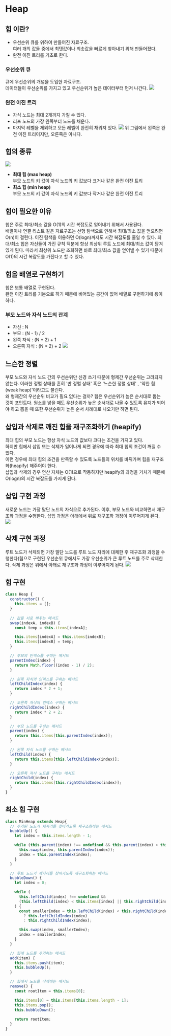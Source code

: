 # Heap
## 힙 이란?
- 우선순위 큐를 위하여 만들어진 자료구조.  
  여러 개의 값들 중에서 최댓값이나 최솟값을 빠르게 찾아내기 위해 만들어졌다.
- 완전 이진 트리를 기초로 한다.

### 우선순위 큐
큐에 우선순위의 개념을 도입한 자료구조.  
데이터들이 우선순위를 가지고 있고 우선순위가 높은 데이터부터 먼저 나간다.
![](./img/heap_01.png)

### 완전 이진 트리
- 자식 노드는 최대 2개까지 가질 수 있다.
- 리프 노드의 가장 왼쪽부터 노드를 채운다.
- 마지막 레벨을 제외하고 모든 레벨이 완전히 채워져 있다.
![](img/heap_02.png)
위 그림에서 왼쪽은 완전 이진 트리이지만, 오른쪽은 아니다.

## 힙의 종류
![](img/heap_03.png)
- __최대 힙 (max heap)__  
  부모 노드의 키 값이 자식 노드의 키 값보다 크거나 같은 완전 이진 트리
- __최소 힙 (min heap)__  
  부모 노드의 키 값이 자식 노드의 키 값보다 작거나 같은 완전 이진 트리

## 힙이 필요한 이유
힙은 주로 최대/최소 값을 O(1)의 시간 복잡도로 얻어내기 위해서 사용된다.  
배열이나 연결 리스트 같은 자료구조는 선형 탐색으로 인해서 최대/최소 값을 얻으려면 O(n)이 걸린다. 이진 탐색을 이용하면 O(logn)까지도 시간 복잡도를 줄일 수 있다.
최대/최소 힙은 자신들이 가진 규칙 덕분에 항상 최상위 루트 노드에 최대/최소 값이 담겨있게 된다. 따라서 최상위 노드만 조회하면 바로 최대/최소 값을 얻어낼 수 있기 때문에 O(1)의 시간 복잡도를 가진다고 할 수 있다.

## 힙을 배열로 구현하기
힙은 보통 배열로 구현된다.  
완전 이진 트리를 기본으로 하기 때문에 비어있는 공간이 없어 배열로 구현하기에 용이하다.

### 부모 노드와 자식 노드의 관계
- 자신 : N
- 부모 :  (N - 1) / 2
- 왼쪽 자식 : (N * 2) + 1
- 오른쪽 자식 : (N * 2) + 2
![](img/heap_04.png)

## 느슨한 정렬
부모 노드와 자식 노드 간의 우선순위만 신경 쓰기 때문에 형제간 우선순위는 고려되지 않는다. 이러한 정렬 상태를 흔히 '반 정렬 상태' 혹은 '느슨한 정렬 상태' , '약한 힙(weak heap)'이라고도 불린다.  
왜 형제간의 우선순위 비교가 필요 없다는 걸까? 힙은 우선순위가 높은 순서대로 뽑는 것이 포인트다. 원소를 넣을 때도 우선순위가 높은 순서대로 나올 수 있도록 유지가 되어야 하고 뽑을 때 또한 우선순위가 높은 순서 차례대로 나오기만 하면 된다.

## 삽입과 삭제로 깨진 힙을 재구조화하기 (heapify)
최대 힙의 부모 노드는 항상 자식 노드의 값보다 크다는 조건을 가지고 있다.  
하지만 힙에서 삽입 또는 삭제가 일어나게 되면 경우에 따라 최대 힙의 조건이 깨질 수 있다.  
이런 경우에 최대 힙의 조건을 만족할 수 있도록 노드들의 위치를 바꿔가며 힙을 재구조화(heapify) 해주어야 한다.  
삽입과 삭제의 경우 연산 자체는 O(1)으로 작동하지만 heapify의 과정을 거치기 때문에 O(logn)의 시간 복잡도를 가지게 된다.

## 삽입 구현 과정
새로운 노드는 가장 말단 노드의 자식으로 추가된다. 이후, 부모 노드와 비교하면서 재구조화 과정을 수행한다. 삽입 과정은 아래에서 위로 재구조화 과정이 이루어지게 된다.
![](img/heap_05.png)

## 삭제 구현 과정
루트 노드가 삭제되면 가장 말단 노드를 루트 노드 자리에 대체한 후 재구조화 과정을 수행한다(힙으로 구현된 우선순위 큐에서도 가장 우선순위가 큰 루트 노드를 주로 삭제한다. 삭제 과정은 위에서 아래로 재구조화 과정이 이루어지게 된다.
![](img/heap_06.png)

## 힙 구현
```javascript
class Heap {
  constructor() {
    this.items = [];
  }
  
  // 값을 서로 바꾸는 메서드
  swap(indexA, indexB) {
    const temp = this.items[indexA];

    this.items[indexA] = this.items[indexB];
    this.items[indexB] = temp;
  }

  // 부모의 인덱스를 구하는 메서드
  parentIndex(index) {
    return Math.floor((index - 1) / 2);
  }

  // 왼쪽 자식의 인덱스를 구하는 메서드
  leftChildIndex(index) {
    return index * 2 + 1;
  }

  // 오른쪽 자식의 인덱스 구하는 메서드
  rightChildIndex(index) {
    return index * 2 + 2;
  }

  // 부모 노드를 구하는 메서드
  parent(index) {
    return this.items[this.parentIndex(index)];
  }

  // 왼쪽 자식 노드를 구하는 메서드
  leftChild(index) {
    return this.items[this.leftChildIndex(index)];
  }

  // 오른쪽 자식 노드를 구하는 메서드
  rightChild(index) {
    return this.items[this.rightChildIndex(index)];
  }
}
```

## 최소 힙 구현
```javascript
class MinHeap extends Heap{
  // 추가된 노드가 제자리를 찾아가도록 재구조화하는 메서드
  bubbleUp() {
    let index = this.items.length - 1;

    while (this.parent(index) !== undefined && this.parent(index) > this.items[index]) {
      this.swap(index, this.parentIndex(index));
      index = this.parentIndex(index);
    }
  }

  // 루트 노드가 제자리를 찾아가도록 재구조화하는 메서드
  bubbleDown() {
    let index = 0;

    while (
      this.leftChild(index) !== undefined &&
      (this.leftChild(index) < this.items[index] || this.rightChild(index) < this.items[index])
    ) {
      const smallerIndex = this.leftChild(index) < this.rightChild(index)
        ? this.leftChildIndex(index)
        : this.rightChildIndex(index);

      this.swap(index, smallerIndex);
      index = smallerIndex;
    }
  }

  // 힙에 노드를 추가하는 메서드
  add(item) {
    this.items.push(item);
    this.bubbleUp();
  }

  // 힙에서 노드를 삭제하는 메서드
  remove() {
    const rootItem = this.items[0];

    this.items[0] = this.items[this.items.length - 1];
    this.items.pop();
    this.bubbleDown();
    
    return rootItem;
  }
}
```
